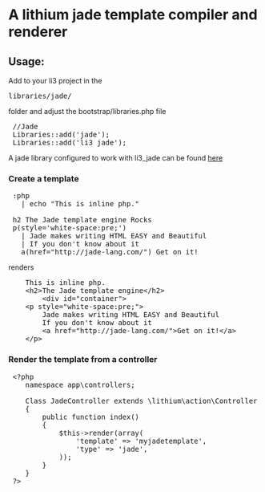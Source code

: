 # A lithium jade template compiler and renderer #
## Usage: ##
Add to your li3 project in the <pre>libraries/jade/</pre> folder
and adjust the bootstrap/libraries.php file  
<pre>
 //Jade
 Libraries::add('jade');
 Libraries::add('li3_jade');
</pre>
A jade library configured to work with li3_jade can be found [here](https://github.com/ketema/jade.php)
### Create a template ###
<pre>
 :php
   | echo "This is inline php."

 h2 The Jade template engine Rocks
 p(style='white-space:pre;')
   | Jade makes writing HTML EASY and Beautiful
   | If you don't know about it
   a(href="http://jade-lang.com/") Get on it!
</pre>
renders
<pre>
	This is inline php.
	&lt;h2>The Jade template engine&lt;/h2>
		&lt;div id="container">
  	&lt;p style="white-space:pre;">
    	Jade makes writing HTML EASY and Beautiful
    	If you don't know about it
    	&lt;a href="http://jade-lang.com/">Get on it!&lt;/a>
  	&lt;/p>
</pre>
### Render the template from a controller ###
<pre>
 &lt;?php
  	namespace app\controllers;
  	
  	Class JadeController extends \lithium\action\Controller
  	{
  		public function index()
  		{
  			$this->render(array(
  				'template' => 'myjadetemplate',
  				'type' => 'jade',
  			));
  		}
  	}
 ?>
</pre>